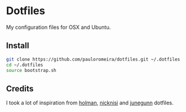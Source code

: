 # Dotfiles

My configuration files for OSX and Ubuntu.

## Install

```sh
git clone https://github.com/pauloromeira/dotfiles.git ~/.dotfiles
cd ~/.dotfiles
source bootstrap.sh
```

## Credits
I took a lot of inspiration from [holman](https://github.com/holman),
[nicknisi](https://github.com/nicknisi) and 
[junegunn](https://github.com/junegunn) dotfiles.
